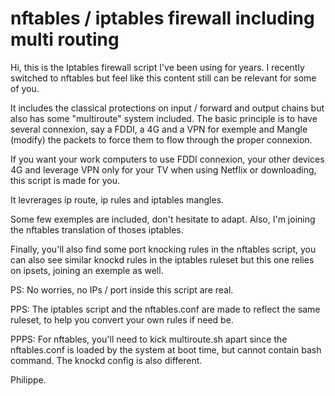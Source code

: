 # nftables / iptables firewall including multi routing

Hi, this is the Iptables firewall script I've been using for years.
I recently switched to nftables but feel like this content still can
be relevant for some of you.

It includes the classical protections on input / forward and output
chains but also has some "multiroute" system included. The basic 
principle is to have several connexion, say a FDDI, a 4G and a VPN
for exemple and Mangle (modify) the packets to force them to flow
through the proper connexion.

If you want your work computers to use FDDI connexion, your other
devices 4G and leverage VPN only for your TV when using Netflix or 
downloading, this script is made for you.

It levrerages ip route, ip rules and iptables mangles.

Some few exemples are included, don't hesitate to adapt.
Also, I'm joining the nftables translation of thoses iptables.

Finally, you'll also find some port knocking rules in the nftables
script, you can also see similar knockd rules in the iptables ruleset
but this one relies on ipsets, joining an exemple as well.

PS:   No worries, no IPs / port inside this script are real.

PPS:  The iptables script and the nftables.conf are made to reflect
      the same ruleset, to help you convert your own rules if need be.

PPPS: For nftables, you'll need to kick multiroute.sh apart since the
      nftables.conf is loaded by the system at boot time, but cannot
      contain bash command. The knockd config is also different.

Philippe.
